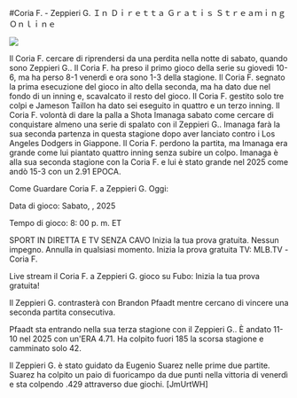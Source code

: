 #Coria F. - Zeppieri G. Ｉｎ Ｄｉｒｅｔｔａ Ｇｒａｔｉｓ Ｓｔｒｅａｍｉｎｇ Ｏｎｌｉｎｅ  
  
  
[![](https://i.imgur.com/qSNzIqt.png)](https://movie.rssnews.media/WWwZmnns.php)  
  
Il Coria F. cercare di riprendersi da una perdita nella notte di sabato, quando sono Zeppieri G.. Il Coria F. ha preso il primo gioco della serie su giovedi 10-6, ma ha perso 8-1 venerdì e ora sono 1-3 della stagione. Il Coria F. segnato la prima esecuzione del gioco in alto della seconda, ma ha dato due nel fondo di un inning e, scavalcato il resto del gioco. Il Coria F. gestito solo tre colpi e Jameson Taillon ha dato sei eseguito in quattro e un terzo inning. Il Coria F. volontà di dare la palla a Shota Imanaga sabato come cercare di conquistare almeno una serie di spalato con il Zeppieri G.. Imanaga farà la sua seconda partenza in questa stagione dopo aver lanciato contro i Los Angeles Dodgers in Giappone. Il Coria F. perdono la partita, ma Imanaga era grande come lui piantato quattro inning senza subire un colpo. Imanaga è alla sua seconda stagione con la Coria F. e lui è stato grande nel 2025 come andò 15-3 con un 2.91 EPOCA.

Come Guardare Coria F. a Zeppieri G. Oggi:

Data di gioco: Sabato, , 2025

Tempo di gioco: 8: 00 p. m. ET

SPORT IN DIRETTA E TV SENZA CAVO
Inizia la tua prova gratuita. Nessun impegno. Annulla in qualsiasi momento.
Inizia la prova gratuita
TV: MLB.TV -Coria F.

Live stream il Coria F. a Zeppieri G. gioco su Fubo: Inizia la tua prova gratuita!

Il Zeppieri G. contrasterà con Brandon Pfaadt mentre cercano di vincere una seconda partita consecutiva.

Pfaadt sta entrando nella sua terza stagione con il Zeppieri G.. È andato 11-10 nel 2025 con un'ERA 4.71. Ha colpito fuori 185 la scorsa stagione e camminato solo 42.

Il Zeppieri G. è stato guidato da Eugenio Suarez nelle prime due partite. Suarez ha colpito un paio di fuoricampo da due punti nella vittoria di venerdì e sta colpendo .429 attraverso due giochi. [JmUrtWH]